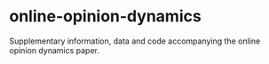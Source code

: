 # online-opinion-dynamics
Supplementary information, data and code accompanying the online opinion dynamics paper.
